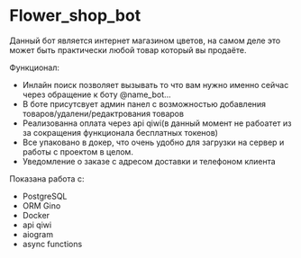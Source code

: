 # Flower_shop_bot
Данный бот является интернет магазином цветов, на самом деле это может быть практически любой товар
который вы продаёте.

Функционал:
- Инлайн поиск позволяет вызывать то что вам нужно именно сейчас через обращение к боту @name_bot...
- В боте присутсвует админ панел с возможностью добавления товаров/удалени/редактрования товаров
- Реализованна оплата через api qiwi(в данный момент не рабоатет из за сокращения функционала бесплатных токенов)
- Все упаковано в докер, что очень удобно для загрузки на сервер и работы с проектом в целом.
- Уведомление о заказе с адресом доставки и телефоном клиента

Показана работа с:

- PostgreSQL
- ORM Gino
- Docker
- api qiwi
- aiogram
- async functions

